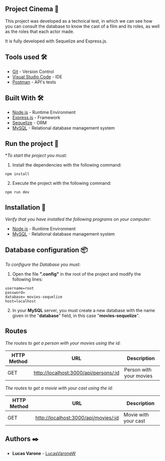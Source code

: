 ## Project Cinema 🚀

This project was developed as a technical test, in which we can see how you can consult the database to know the cast of a film and its roles, as well as the roles that each actor made.

It is fully developed with Sequelize and Express.js.


## Tools used 🛠️

* [Git](https://git-scm.com/book/es/v2/Empezando-Instalando-Git) - Version Control
* [Visual Studio Code](https://code.visualstudio.com/) - IDE
* [Postman](https://www.getpostman.com/) - API's tests

## Built With 🛠

* [Node.js](https://nodejs.org/es/) - Runtime Environment
* [Express.js](https://expressjs.com/es/) - Framework
* [Sequelize](https://sequelize.org/) - ORM
* [MySQL](https://www.mysql.com/es/) - Relational database management system

## Run the project 🚀

*_To start the project you must:_

1. Install the dependencies with the following command:
```
npm install
```

2. Execute the project with the following command:
```
npm run dev
```


## Installation 🔧

_Verify that you have installed the following programs on your computer:_

* [Node.js](https://nodejs.org/es/) - Runtime Environment
* [MySQL](https://www.mysql.com/es/) - Relational database management system


## Database configuration 📦


_To configure the Database you must:_


1. Open the file **".config"** in the root of the project and modify the following lines:

```
username=root
password=
database= movies-sequelize
host=localhost
```

2. In your **MySQL** server, you must create a new database with the name given in the "**database**" field, in this case "**movies-sequelize**".

## Routes

_The routes to get a person with your movies using the id:_

| HTTP Method | URL | Description|
| --- | --- | --- |
| GET | [http://localhost:3000/api/persons/:id](http://localhost:3000/api/persons/:id) | Person with your movies|

_The routes to get a movie with your cast using the id:_

| HTTP Method | URL | Description|
| --- | --- | --- |
| GET | [http://localhost:3000/api/movies/:id](http://localhost:3000/api/movies/:id) | Movie with your cast|


## Authors ✒️

* **Lucas Varone** - [LucasVaroneW](https://github.com/LucasVaroneW)
